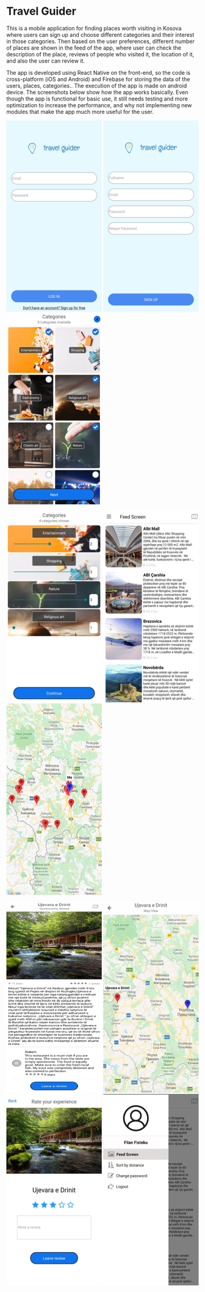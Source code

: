 # Travel Guider

This is a mobile application for finding
places worth visiting in Kosova where users can
sign up and choose different categories and their
interest in those categories. Then based on the
user preferences, different number of places are
shown in the feed of the app, where user can
check the description of the place, reviews of
people who visited it, the location of it, and also
the user can review it. 

The app is developed using React Native on the front-end, so the code is cross-platform (iOS and Android) and Firebase for storing the data of the users, places, categories..
The execution of the app is made on android device. The screenshots below show how the app works basically. Even though the app is functional for basic use, it still needs testing and more optimization to increase the performance, and why not implementing new modules that make the app much more useful for the user.

<img src="src/images/Login.jpg" width="250" height="500"/> <img src="src/images/Signup.jpg" width="250" height="500"/> <img src="src/images/Categories.jpg" width="250" height="500"/>

<img src="src/images/Interest.jpg" width="250" height="500"/> <img src="src/images/Feed.jpg" width="250" height="500"/> <img src="src/images/allMaps.jpg" width="250" height="500"/>

<img src="src/images/place.jpg" width="250" height="500"/> <img src="src/images/map.jpg" width="250" height="500"/> <img src="src/images/review.jpg" width="250" height="500"/>
<img src="src/images/sidebar.jpg" width="250" height="500"/>
